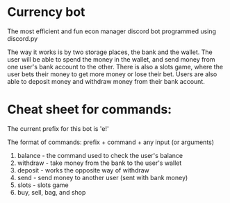 # Currency bot
The most efficient and fun econ manager discord bot programmed using discord.py

The way it works is by two storage places, the bank and the wallet. The user will be able to spend the money in the wallet, and send money from one user's bank account
to the other. There is also a slots game, where the user bets their money to get more money or lose their bet. Users are also able to deposit money and withdraw money
from their bank account.

# Cheat sheet for commands:
The current prefix for this bot is 'e!'

The format of commands: prefix + command + any input (or arguments)

1. balance - the command used to check the user's balance
2. withdraw <amount to withdraw> - take money from the bank to the user's wallet
3. deposit <amount to deposit> - works the opposite way of withdraw
4. send <member to send to> <amount to send> - send money to another user (sent with bank money)
5. slots <money to bet> - slots game
6. buy, sell, bag, and shop
